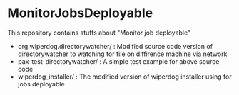 MonitorJobsDeployable
=====================

This repository contains stuffs about "Monitor job deployable"

 - org.wiperdog.directorywatcher/ : Modified source code version of directorywatcher to watching for file on diffirence machine via network
 - pax-test-directorywatcher/ : A simple test example for above source code 
 - wiperdog_installer/ : The modified version of wiperdog installer using for jobs deployable
